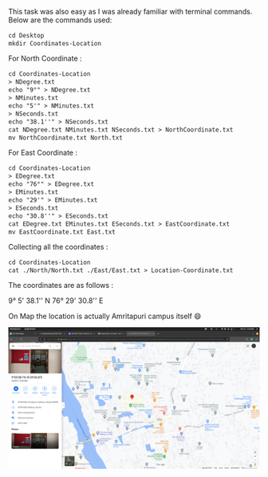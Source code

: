 This task was also easy as I was already familiar with terminal commands. Below are the commands used:


~~~
cd Desktop
mkdir Coordinates-Location
~~~

For North Coordinate : 

~~~
cd Coordinates-Location
> NDegree.txt
echo "9°" > NDegree.txt
> NMinutes.txt
echo "5'" > NMinutes.txt
> NSeconds.txt
echo "38.1''" > NSeconds.txt
cat NDegree.txt NMinutes.txt NSeconds.txt > NorthCoordinate.txt
mv NorthCoordinate.txt North.txt
~~~

For East Coordinate :

~~~
cd Coordinates-Location
> EDegree.txt
echo "76°" > EDegree.txt
> EMinutes.txt
echo "29'" > EMinutes.txt
> ESeconds.txt
echo "30.8''" > ESeconds.txt
cat EDegree.txt EMinutes.txt ESeconds.txt > EastCoordinate.txt
mv EastCoordinate.txt East.txt
~~~

Collecting all the coordinates :

~~~
cd Coordinates-Location
cat ./North/North.txt ./East/East.txt > Location-Coordinate.txt
~~~

The coordinates are as follows :

9° 5' 38.1'' N 76° 29' 30.8'' E

On Map the location is actually Amritapuri campus itself 😄

![Alt text](https://github.com/grvsh02/amfoss-tasks/blob/main/task-02/Screenshot%20from%202021-10-22%2009-48-13.png)


